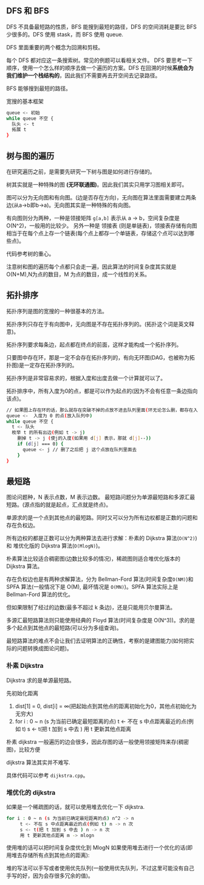 ## DFS 和 BFS 
DFS 不具备最短路的性质，BFS 能搜到最短的路径，DFS 的空间消耗是要比 BFS 少很多的。DFS 使用 stask，而 BFS 使用 queue.

DFS 里面重要的两个概念为回溯和剪枝。

每个 DFS 都对应这一条搜索树。常见的例题可以看相关文件。
DFS 要思考一下顺序，使用一个怎么样的顺序去做一个遍历的方案。DFS 在回溯的时候**系统会为我们维护一个栈结构的**，因此我们不需要再去开空间去记录路径。

BFS 能够搜到最短的路径。

宽搜的基本框架
```bash
queue <- 初始
while queue 不空 {
  队头 <- t
  拓展 t
}

```

## 树与图的遍历
在研究遍历之前，是需要先研究一下树与图是如何进行存储的。

树其实就是一种特殊的图 **(无环联通图)**。因此我们其实只用学习图相关即可。

图可以分为无向图和有向图。(边是否存在方向)，无向图在算法里面需要建立两条边(从a->b即b->a)。无向图其实是一种特殊的有向图。

有向图则分为两种，一种是领接矩阵 `g[a,b]` 表示从 a -> b，空间复杂度是 O(N^2)，一般用的比较少。
另外一种是 领接表 (则是单链表)，领接表存储有向图相当于在每个点上存一个链表(每个点上都存一个单链表，存储这个点可以达到哪些点)。

代码参考树的重心。

注意树和图的遍历每个点都只会走一遍，因此算法的时间复杂度其实就是 O(N+M),N为点的数目，M 为点的数目，成一个线性的关系。


## 拓扑排序
拓扑序列是图的宽搜的一种很基本的方法。

拓扑序列只存在于有向图中，无向图是不存在拓扑序列的。(拓扑这个词是英文释意)。

拓扑序列要求每条边，起点都在终点的前面，这样才能构成一个拓扑序列。

只要图中存在环，那是一定不会存在拓扑序列的，有向无环图(DAG，也被称为拓扑图)是一定存在拓扑序列的。

拓扑序列是非常容易求的，根据入度和出度去做一个计算就可以了。

拓扑排序中，所有入度为0的点，都是可以作为起点的(因为不会有任意一条边指向该点)。

```bash
// 如果图上存在环的话，那么就存在突破不掉的点放不进去队列里面(环无论怎么删，都存在入度不为0的点)
queue <-  入度为 0 的点(放入队列中)
while queue 不空 {
  t <- 队头
  枚举 t 的所有出边(例如 t -> j)
    删掉 t -> j (使j的入度(如果用 d[j] 表示，那就 d[j]--))
    if (d[j] === 0) {
      queue <- j // 删了之后把 j 这个点放在队列里面去
    }
}
```

## 最短路
图论问题种，N 表示点数，M 表示边数。
最短路问题分为单源最短路和多源汇最短路。(源点指的就是起点，汇点就是终点)。

单源求的是一个点到其他点的最短路。同时又可以分为所有边权都是正数的问题和存在负权边。

所有边权的都是正数可以分为两种算法去进行求解：朴素的 Dijkstra 算法(`O(N^2)`) 和 堆优化版的 Dijkstra 算法(`O(MlogN)`)。

朴素算法比较适合稠密图(边数比较多的情况)，稀疏图则适合堆优化版本的 Dijkstra 算法。

存在负权边也是有两种求解算法，分为 Bellman-Ford 算法(时间复杂度`O(NM)`)和 SPFA 算法(一般情况下是 O(M), 最坏情况是 `O(MN)`)。SPFA 算法实际上是 Bellman-Ford 算法的优化。

但如果限制了经过的边数(最多不超过 k 条边)，还是只能用贝尔曼算法。

多源汇最短路算法则只能使用经典的 Floyd 算法(时间复杂度是 O(N^3))。求的是多个起点到其他点的最短路(可以分为多组查询)。

最短路算法的难点不会让我们去证明算法的正确性，考察的是建图能力(如何把实际的问题转换成图论问题)。

### 朴素 Dijkstra

Dijkstra 求的是单源最短路。

先初始化距离
1. dist[1] = 0, dist[i] = ∞(把起始点到其他点的距离初始化为0，其他点初始化为无穷大)
2. for i : 0 ~ n (s 为当前已确定最短距离的点)
     t <- 不在 s 中点距离最近的点(例如 t)
     s <- t(把 t 加到 s 中去 )
     用 t 更新其他点距离

朴素 dijkstra 一般遍历的边会很多，因此存图的话一般使用领接矩阵来存(稠密图)，比较方便

dijkstra 算法其实并不难写.

具体代码可以参考 `dijkstra.cpp`。

### 堆优化的 dijkstra 
如果是一个稀疏图的话，就可以使用堆去优化一下 dijkstra.

```bash
for i : 0 ~ n (s 为当前已确定最短距离的点) n^2 -> n
     t <- 不在 s 中点距离最近的点(例如 t) n -> n 次 
     s <- t(把 t 加到 s 中去 ) n -> n 次
     用 t 更新其他点距离 m -> mlogn
```
使用堆的话可以把时间复杂度优化到 MlogN
如果使用堆去进行一个优化的话(即用堆去存储所有点到其他点的距离):

堆的写法可以手写或者使用优先队列(一般使用优先队列，不过这里可能没有自己手写的好，因为会存很多冗余的值)。

